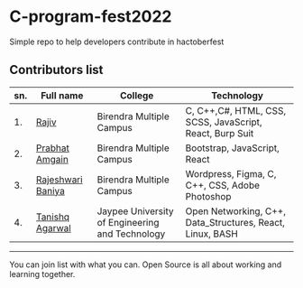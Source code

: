 # C-program-fest2022
Simple repo to help developers contribute in hactoberfest

## Contributors list

|sn. | Full name | College  |  Technology  |
|----- | ---------|---------- | -----------------------|
|1. | [Rajiv](https://github.com/Aryal-rajiv) |Birendra Multiple Campus  | C, C++,C#, HTML, CSS, SCSS, JavaScript, React, Burp Suit |
|2. | [Prabhat Amgain](https://github.com/Prabhat147) |Birendra Multiple Campus  |  Bootstrap, JavaScript, React |
|3. | [Rajeshwari Baniya](https://github.com/Rajeshwari1-1) | Birendra Multiple Campus | Wordpress, Figma, C, C++, CSS, Adobe Photoshop |
|4. | [Tanishq Agarwal](https://github.com/047pegasus) |Jaypee University of Engineering and Technology  |  Open Networking, C++, Data_Structures, React, Linux, BASH  |
<hr>
You can join list with what you can. Open Source is all about working and learning together.
